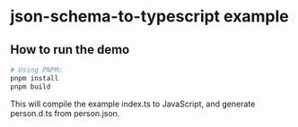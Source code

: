 # json-schema-to-typescript example

## How to run the demo

```sh
# Using PNPM:
pnpm install
pnpm build
```

This will compile the example index.ts to JavaScript, and generate person.d.ts from person.json.
